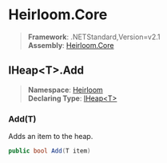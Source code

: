 # Heirloom.Core

> **Framework**: .NETStandard,Version=v2.1  
> **Assembly**: [Heirloom.Core][0]  

## IHeap\<T>.Add

> **Namespace**: [Heirloom][0]  
> **Declaring Type**: [IHeap\<T>][1]  

### Add(T)

Adds an item to the heap.

```cs
public bool Add(T item)
```

[0]: ../../../Heirloom.Core.md
[1]: ../IHeap[T].md
